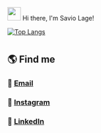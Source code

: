 <head>
<link href="https://cdn.jsdelivr.net/npm/remixicon@2.5.0/fonts/remixicon.css" rel="stylesheet">
</head>

<img src="https://raw.githubusercontent.com/MartinHeinz/MartinHeinz/master/wave.gif" width="30px"> Hi there, I'm Savio Lage!

[![Top Langs](https://github-readme-stats.vercel.app/api?username=saviollage&show_icons=true&theme=dracula&count_private=true&border=false)](https://github.com/saviollage)

# 

## 🌎 Find me

### 📩 [Email](mailto:saviohenrique.lage@gmail.com) <br>

### 📸 [Instagram](https://instagram.com/saviollage) <br>

### 💼 [LinkedIn](https://www.linkedin.com/in/saviollage) <br>

